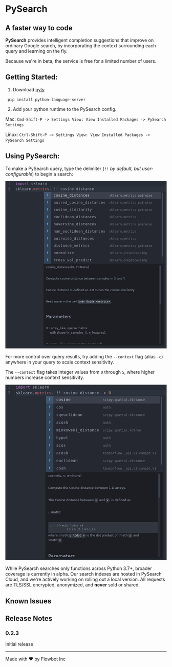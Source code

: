 # **PySearch**

## A faster way to code

**PySearch** provides intelligent completion suggestions that improve on ordinary Google search, by incorporating the context surrounding each query and learning on the fly.

Because we're in beta, the service is free for a limited number of users.


## Getting Started:

1. Download [pyls](https://github.com/palantir/python-language-server):
  ```
   pip install python-language-server
  ```

2. Add your python runtime to the PySearch config.

  Mac:   `Cmd-Shift-P -> Settings View: View Installed Packages -> PySearch Settings`

  Linux: `Ctrl-Shift-P -> Settings View: View Installed Packages -> PySearch Settings`


## Using PySearch:

To make a PySearch query, type the delimiter (`!!` *by default, but user-configurable*) to begin a search:

![alt text][cosine_distance_c3]

[cosine_distance_c3]: ./docs/images/cosine_distance.png "Cosine distance"


For more control over query results, try adding the `--context` flag (alias `-c`) anywhere in your query
to scale context sensitivity.

The `--context` flag takes integer values from `0` through `5`, where higher numbers increase context sensitivity.

![alt text][cosine_distance_c0]

[cosine_distance_c0]: ./docs/images/cosine_distance_c0.png "Cosine distance"


While PySearch searches only functions across Python 3.7+, broader coverage is currently in alpha. Our search indexes are hosted in PySearch Cloud, and we're actively working on rolling out a local version. All requests are TLS/SSL encrypted, anonymized, and **never** sold or shared.


## Known Issues


## Release Notes


### 0.2.3

Initial release

___

Made with ❤ by Flowbot Inc

